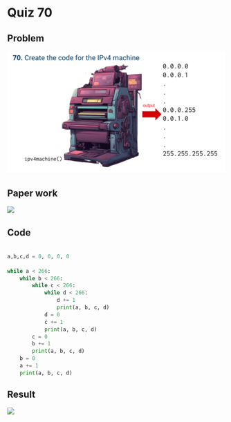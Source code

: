 # Quiz 70

## Problem
![](070q.png)

## Paper work
![](070p.png)


## Code
```.py

a,b,c,d = 0, 0, 0, 0

while a < 266:
    while b < 266:
        while c < 266:
            while d < 266:
                d += 1
                print(a, b, c, d)
            d = 0
            c += 1
            print(a, b, c, d)
        c = 0
        b += 1
        print(a, b, c, d)
    b = 0
    a += 1
    print(a, b, c, d)

```

## Result
![](.png)
